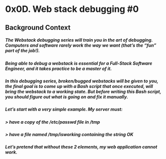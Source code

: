# 0x0D. Web stack debugging #0

## Background Context
##### The Webstack debugging series will train you in the art of debugging. Computers and software rarely work the way we want (that’s the “fun” part of the job!).

##### Being able to debug a webstack is essential for a Full-Stack Software Engineer, and it takes practice to be a master of it.

##### In this debugging series, broken/bugged webstacks will be given to you, the final goal is to come up with a Bash script that once executed, will bring the webstack to a working state. But before writing this Bash script, you should figure out what is going on and fix it manually.

##### Let’s start with a very simple example. My server must:

##### > have a copy of the /etc/passwd file in /tmp
##### > have a file named /tmp/isworking containing the string OK
##### Let’s pretend that without these 2 elements, my web application cannot work.
